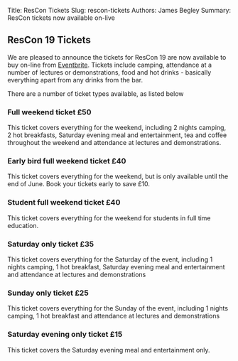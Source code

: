 Title: ResCon Tickets
Slug: rescon-tickets
Authors: James Begley
Summary: ResCon tickets now available on-live

## ResCon 19 Tickets

We are pleased to announce the tickets for ResCon 19 are now available to buy on-line from [Eventbrite](https://rescon.eventbrite.co.uk). Tickets include camping, attendance at a number of lectures or demonstrations, food and hot drinks - basically everything apart from any drinks from the bar.

There are a number of ticket types available, as listed below

### Full weekend ticket £50

This ticket covers everything for the weekend, including 2 nights camping, 2 hot breakfasts, Saturday evening meal and entertainment, tea and coffee throughout the weekend and attendance at lectures and demonstrations. 

### Early bird full weekend ticket £40

This ticket covers everything for the weekend, but is only available until the end of June. Book your tickets early to save £10.

### Student full weekend ticket £40

This ticket covers everything for the weekend for students in full time education.

### Saturday only ticket £35

This ticket covers everything for the Saturday of the event, including 1 nights camping, 1 hot breakfast, Saturday evening meal and entertainment and attendance at lectures and demonstrations

### Sunday only ticket £25

This ticket covers everything for the Sunday of the event, including 1 nights camping, 1 hot breakfast and attendance at lectures and demonstrations

### Saturday evening only ticket £15

This ticket covers the Saturday evening meal and entertainment only.


